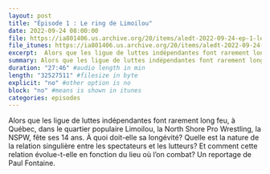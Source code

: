 ```yaml
---
layout: post
title: "Épisode 1 : Le ring de Limoilou"
date: 2022-09-24 08:00:00
file: https://ia801406.us.archive.org/20/items/aledt-2022-09-24-ep-1-le-ring-de-limoilou-podcast/ALEDT_2022-09-24_EP1-LeRingDeLimoilou_Podcast.mp3
file_itunes: https://ia801406.us.archive.org/20/items/aledt-2022-09-24-ep-1-le-ring-de-limoilou-podcast/ALEDT_2022-09-24_EP1-LeRingDeLimoilou_Podcast.mp3
excerpt:  Alors que les ligue de luttes indépendantes font rarement long feu, à Québec, dans le quartier populaire Limoilou, la North Shore Pro Wrestling, la NSPW, fête ses 14 ans. À quoi doit-elle sa longévité? Quelle est la nature de la relation singulière entre les spectateurs et les lutteurs? Et comment cette relation évolue-t-elle en fonction du lieu où l’on combat? Un reportage de Paul Fontaine.
summary: Alors que les ligue de luttes indépendantes font rarement long feu, à Québec, dans le quartier populaire Limoilou, la North Shore Pro Wrestling, la NSPW, fête ses 14 ans. À quoi doit-elle sa longévité? Quelle est la nature de la relation singulière entre les spectateurs et les lutteurs? Et comment cette relation évolue-t-elle en fonction du lieu où l’on combat? Un reportage de Paul Fontaine.
duration: "27:46" #audio length in min
length: "32527511" #filesize in byte
explicit: "no" #other option is no
block: "no" #means is shown in itunes
categories: episodes
---
```


Alors que les ligue de luttes indépendantes font rarement long feu, à Québec, dans le quartier populaire Limoilou, la North Shore Pro Wrestling, la NSPW, fête ses 14 ans. À quoi doit-elle sa longévité? Quelle est la nature de la relation singulière entre les spectateurs et les lutteurs? Et comment cette relation évolue-t-elle en fonction du lieu où l’on combat? Un reportage de Paul Fontaine.
